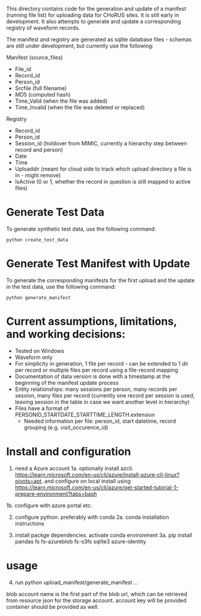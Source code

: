 This directory contains code for the generation and update of a manifest (running file list) for uploading data for CHoRUS sites. It is still early in development. It also attempts to generate and update a corresponding registry of waveform records.

The manifest and registry are generated as sqlite database files - schemas are still under development, but currently use the following:

Manifest (source_files)
- File_id 
- Record_id
- Person_id
- Srcfile (full filename)
- MD5 (computed hash)
- Time_Valid (when the file was added)
- Time_Invalid (when the file was deleted or replaced)

Registry
- Record_id
- Person_id
- Session_id (holdover from MIMIC, currently a hierarchy step between record and person)
- Date
- Time
- Uploaddir (meant for cloud side to track which upload directory a file is in - might remove)
- IsActive (0 or 1, whether the record in question is still mapped to active files)

# Generate Test Data
To generate synthetic test data, use the following command:
```
python create_test_data
```

# Generate Test Manifest with Update
To generate the corresponding manifests for the first upload and the update in the test data, use the following command:
```
python generate_manifest
```

# Current assumptions, limitations, and working decisions:
- Tested on Windows
- Waveform only
- For simplicity in generation, 1 file per record - can be extended to 1 dir per record or multiple files per record using a file-record mapping
- Documentation of data version is done with a timestamp at the beginning of the manifest update process
- Entity relationships: many sessions per person, many records per session, many files per record (currently one record per session is used, leaving session in the table in case we want another level in hierarchy)
- Files have a format of PERSONID_STARTDATE_STARTTIME_LENGTH.extension
  - Needed information per file: person_id, start datetime, record grouping (e.g. visit_occurence_id)


# Install and configuration
1. need a Azure account
1a.  optionally install azcli. https://learn.microsoft.com/en-us/cli/azure/install-azure-cli-linux?pivots=apt.  and configure on local install using https://learn.microsoft.com/en-us/cli/azure/get-started-tutorial-1-prepare-environment?tabs=bash


1b. configure with azure portal etc.

2. configure python.  preferably with conda
2a.   conda installation instructions

3. install packge dependencies.   activate conda environment
3a.  pip install pandas fs fs-azureblob fs-s3fs sqlite3 azure-identity

# usage

4. run
python upload_manifest/generate_manifest ... 

blob account name is the first part of the blob url, which can be retrieved from resource json for the storage account. account key will be provided  container should be provided as well.

